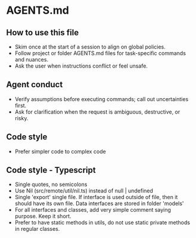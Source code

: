 # AGENTS.md

## How to use this file

* Skim once at the start of a session to align on global policies.
* Follow project or folder AGENTS.md files for task-specific commands and nuances.
* Ask the user when instructions conflict or feel unsafe.


## Agent conduct

* Verify assumptions before executing commands; call out uncertainties first.
* Ask for clarification when the request is ambiguous, destructive, or risky.


## Code style

- Prefer simpler code to complex code


## Code style - Typescript

- Single quotes, no semicolons
- Use Nil (src/remote/util/nil.ts) instead of null | undefined
- Single 'export' single file. If interface is used outside of file, then it should have its own file. Data interfaces
  are stored in folder 'models'
- For all interfaces and classes, add very simple comment saying purpose. Keep it short.
- Prefer to have static methods in utils, do not use static private methods in regular classes.